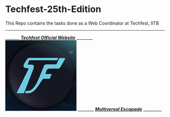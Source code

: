 # Techfest-25th-Edition

This Repo contains the tasks done as a Web Coordinator at Techfest, IITB

-------------------------


   _______ [***Techfest Official Website***](https://techfest.org/) ________ <img src="TFImage.jfif"> ________ [***Multiversal Escapade***](https://techfest.org/) _________
